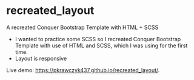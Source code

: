 # recreated_layout
A recreated Conquer Bootstrap Template with HTML + SCSS

- I wanted to practice some SCSS so I recreated Conquer Bootstrap Template with use of HTML and SCSS, which I was using for the first time.
- Layout is responsive

Live demo:
https://pkrawczyk437.github.io/recreated_layout/.
